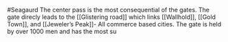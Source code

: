 #Seagaurd 
The center pass is the most consequential of the gates. The gate direcly leads to the [[Glistering road]] which  links [[Wallhold]], [[Gold Town]], and [[Jeweler’s Peak]]- All commerce based cities. The gate is held by over 1000 men and has the most su